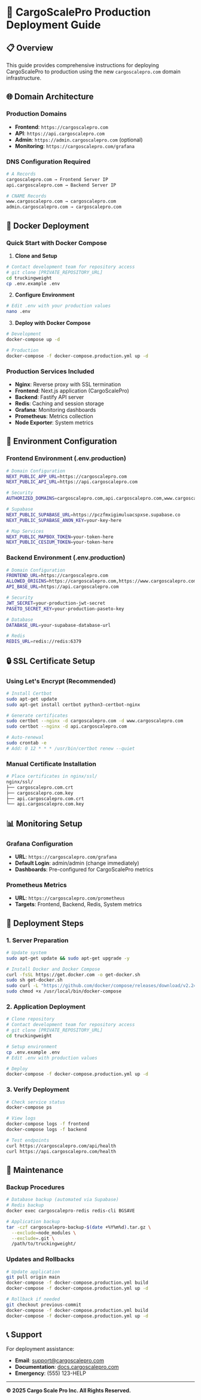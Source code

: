 # 🚀 CargoScalePro Production Deployment Guide

## 📋 Overview

This guide provides comprehensive instructions for deploying CargoScalePro to production using the new `cargoscalepro.com` domain infrastructure.

## 🌐 Domain Architecture

### Production Domains
- **Frontend**: `https://cargoscalepro.com`
- **API**: `https://api.cargoscalepro.com`
- **Admin**: `https://admin.cargoscalepro.com` (optional)
- **Monitoring**: `https://cargoscalepro.com/grafana`

### DNS Configuration Required
```bash
# A Records
cargoscalepro.com → Frontend Server IP
api.cargoscalepro.com → Backend Server IP

# CNAME Records
www.cargoscalepro.com → cargoscalepro.com
admin.cargoscalepro.com → cargoscalepro.com
```

## 🐳 Docker Deployment

### Quick Start with Docker Compose

1. **Clone and Setup**
```bash
# Contact development team for repository access
# git clone [PRIVATE_REPOSITORY_URL]
cd truckingweight
cp .env.example .env
```

2. **Configure Environment**
```bash
# Edit .env with your production values
nano .env
```

3. **Deploy with Docker Compose**
```bash
# Development
docker-compose up -d

# Production
docker-compose -f docker-compose.production.yml up -d
```

### Production Services Included

- **Nginx**: Reverse proxy with SSL termination
- **Frontend**: Next.js application (CargoScalePro)
- **Backend**: Fastify API server
- **Redis**: Caching and session storage
- **Grafana**: Monitoring dashboards
- **Prometheus**: Metrics collection
- **Node Exporter**: System metrics

## 🔧 Environment Configuration

### Frontend Environment (.env.production)
```bash
# Domain Configuration
NEXT_PUBLIC_APP_URL=https://cargoscalepro.com
NEXT_PUBLIC_API_URL=https://api.cargoscalepro.com

# Security
AUTHORIZED_DOMAINS=cargoscalepro.com,api.cargoscalepro.com,www.cargoscalepro.com

# Supabase
NEXT_PUBLIC_SUPABASE_URL=https://pczfmxigimuluacspxse.supabase.co
NEXT_PUBLIC_SUPABASE_ANON_KEY=your-key-here

# Map Services
NEXT_PUBLIC_MAPBOX_TOKEN=your-token-here
NEXT_PUBLIC_CESIUM_TOKEN=your-token-here
```

### Backend Environment (.env.production)
```bash
# Domain Configuration
FRONTEND_URL=https://cargoscalepro.com
ALLOWED_ORIGINS=https://cargoscalepro.com,https://www.cargoscalepro.com
API_BASE_URL=https://api.cargoscalepro.com

# Security
JWT_SECRET=your-production-jwt-secret
PASETO_SECRET_KEY=your-production-paseto-key

# Database
DATABASE_URL=your-supabase-database-url

# Redis
REDIS_URL=redis://redis:6379
```

## 🔒 SSL Certificate Setup

### Using Let's Encrypt (Recommended)
```bash
# Install Certbot
sudo apt-get update
sudo apt-get install certbot python3-certbot-nginx

# Generate certificates
sudo certbot --nginx -d cargoscalepro.com -d www.cargoscalepro.com
sudo certbot --nginx -d api.cargoscalepro.com

# Auto-renewal
sudo crontab -e
# Add: 0 12 * * * /usr/bin/certbot renew --quiet
```

### Manual Certificate Installation
```bash
# Place certificates in nginx/ssl/
nginx/ssl/
├── cargoscalepro.com.crt
├── cargoscalepro.com.key
├── api.cargoscalepro.com.crt
└── api.cargoscalepro.com.key
```

## 📊 Monitoring Setup

### Grafana Configuration
- **URL**: `https://cargoscalepro.com/grafana`
- **Default Login**: admin/admin (change immediately)
- **Dashboards**: Pre-configured for CargoScalePro metrics

### Prometheus Metrics
- **URL**: `https://cargoscalepro.com/prometheus`
- **Targets**: Frontend, Backend, Redis, System metrics

## 🚀 Deployment Steps

### 1. Server Preparation
```bash
# Update system
sudo apt-get update && sudo apt-get upgrade -y

# Install Docker and Docker Compose
curl -fsSL https://get.docker.com -o get-docker.sh
sudo sh get-docker.sh
sudo curl -L "https://github.com/docker/compose/releases/download/v2.24.0/docker-compose-$(uname -s)-$(uname -m)" -o /usr/local/bin/docker-compose
sudo chmod +x /usr/local/bin/docker-compose
```

### 2. Application Deployment
```bash
# Clone repository
# Contact development team for repository access
# git clone [PRIVATE_REPOSITORY_URL]
cd truckingweight

# Setup environment
cp .env.example .env
# Edit .env with production values

# Deploy
docker-compose -f docker-compose.production.yml up -d
```

### 3. Verify Deployment
```bash
# Check service status
docker-compose ps

# View logs
docker-compose logs -f frontend
docker-compose logs -f backend

# Test endpoints
curl https://cargoscalepro.com/api/health
curl https://api.cargoscalepro.com/health
```

## 🔧 Maintenance

### Backup Procedures
```bash
# Database backup (automated via Supabase)
# Redis backup
docker exec cargoscalepro-redis redis-cli BGSAVE

# Application backup
tar -czf cargoscalepro-backup-$(date +%Y%m%d).tar.gz \
  --exclude=node_modules \
  --exclude=.git \
  /path/to/truckingweight/
```

### Updates and Rollbacks
```bash
# Update application
git pull origin main
docker-compose -f docker-compose.production.yml build
docker-compose -f docker-compose.production.yml up -d

# Rollback if needed
git checkout previous-commit
docker-compose -f docker-compose.production.yml build
docker-compose -f docker-compose.production.yml up -d
```

## 📞 Support

For deployment assistance:
- **Email**: [support@cargoscalepro.com](mailto:support@cargoscalepro.com)
- **Documentation**: [docs.cargoscalepro.com](https://docs.cargoscalepro.com)
- **Emergency**: (555) 123-HELP

---

**© 2025 Cargo Scale Pro Inc. All Rights Reserved.**

